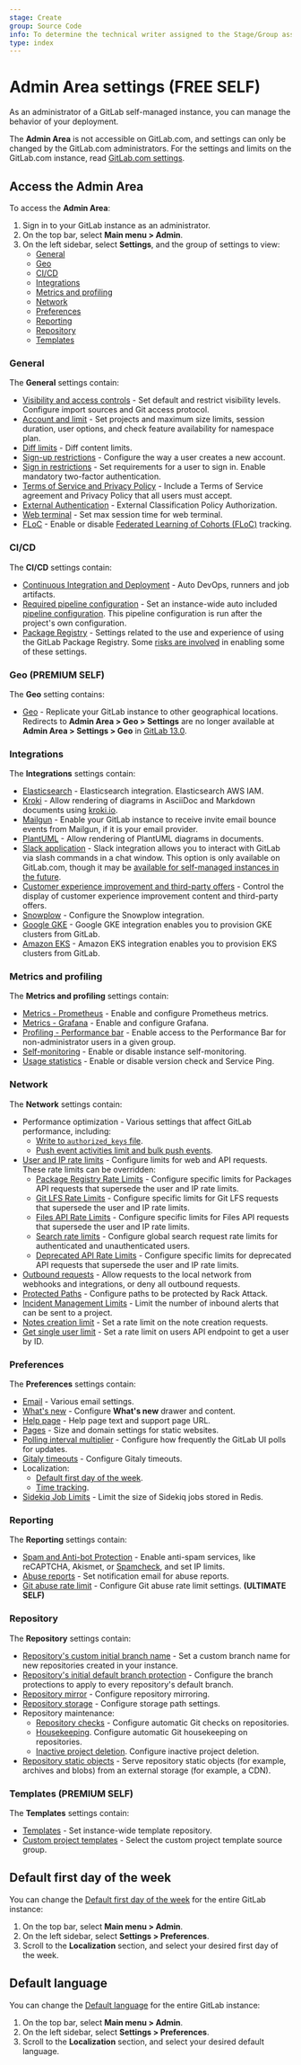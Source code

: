 ```yaml
---
stage: Create
group: Source Code
info: To determine the technical writer assigned to the Stage/Group associated with this page, see https://about.gitlab.com/handbook/product/ux/technical-writing/#assignments
type: index
---
```


# Admin Area settings **(FREE SELF)**

As an administrator of a GitLab self-managed instance, you can manage the behavior of your
deployment.

The **Admin Area** is not accessible on GitLab.com, and settings can only be changed by the
GitLab.com administrators. For the settings and limits on the GitLab.com instance,
read [GitLab.com settings](../../gitlab_com/index.md).

## Access the Admin Area

To access the **Admin Area**:

1. Sign in to your GitLab instance as an administrator.
1. On the top bar, select **Main menu > Admin**.
1. On the left sidebar, select **Settings**, and the group of settings to view:
   - [General](#general)
   - [Geo](#geo)
   - [CI/CD](#cicd)
   - [Integrations](#integrations)
   - [Metrics and profiling](#metrics-and-profiling)
   - [Network](#network)
   - [Preferences](#preferences)
   - [Reporting](#reporting)
   - [Repository](#repository)
   - [Templates](#templates)

### General

The **General** settings contain:

- [Visibility and access controls](visibility_and_access_controls.md) - Set default and
 restrict visibility levels. Configure import sources and Git access protocol.
- [Account and limit](account_and_limit_settings.md) - Set projects and maximum size limits,
 session duration, user options, and check feature availability for namespace plan.
- [Diff limits](../diff_limits.md) - Diff content limits.
- [Sign-up restrictions](sign_up_restrictions.md) - Configure the way a user creates a new account.
- [Sign in restrictions](sign_in_restrictions.md) - Set requirements for a user to sign in.
 Enable mandatory two-factor authentication.
- [Terms of Service and Privacy Policy](terms.md) - Include a Terms of Service agreement
 and Privacy Policy that all users must accept.
- [External Authentication](external_authorization.md#configuration) - External Classification Policy Authorization.
- [Web terminal](../../../administration/integration/terminal.md#limiting-websocket-connection-time) -
 Set max session time for web terminal.
- [FLoC](floc.md) - Enable or disable
 [Federated Learning of Cohorts (FLoC)](https://en.wikipedia.org/wiki/Federated_Learning_of_Cohorts) tracking.

### CI/CD

The **CI/CD** settings contain:

- [Continuous Integration and Deployment](continuous_integration.md) -
  Auto DevOps, runners and job artifacts.
- [Required pipeline configuration](continuous_integration.md#required-pipeline-configuration) -
  Set an instance-wide auto included [pipeline configuration](../../../ci/yaml/index.md).
  This pipeline configuration is run after the project's own configuration.
- [Package Registry](continuous_integration.md#package-registry-configuration) -
  Settings related to the use and experience of using the GitLab Package Registry. Some
  [risks are involved](../../packages/container_registry/reduce_container_registry_storage.md#use-with-external-container-registries)
  in enabling some of these settings.

### Geo **(PREMIUM SELF)**

The **Geo** setting contains:

- [Geo](../../../administration/geo/index.md) - Replicate your GitLab instance to other
  geographical locations. Redirects to **Admin Area > Geo > Settings** are no
  longer available at **Admin Area > Settings > Geo** in [GitLab 13.0](https://gitlab.com/gitlab-org/gitlab/-/issues/36896).

### Integrations

The **Integrations** settings contain:

- [Elasticsearch](../../../integration/advanced_search/elasticsearch.md#enable-advanced-search) -
  Elasticsearch integration. Elasticsearch AWS IAM.
- [Kroki](../../../administration/integration/kroki.md#enable-kroki-in-gitlab) -
  Allow rendering of diagrams in AsciiDoc and Markdown documents using [kroki.io](https://kroki.io).
- [Mailgun](../../../administration/integration/mailgun.md) - Enable your GitLab instance
  to receive invite email bounce events from Mailgun, if it is your email provider.
- [PlantUML](../../../administration/integration/plantuml.md) - Allow rendering of PlantUML
  diagrams in documents.
- [Slack application](../../../user/project/integrations/gitlab_slack_application.md) -
  Slack integration allows you to interact with GitLab via slash commands in a chat window.
  This option is only available on GitLab.com, though it may be
  [available for self-managed instances in the future](https://gitlab.com/gitlab-org/gitlab/-/issues/28164).
- [Customer experience improvement and third-party offers](third_party_offers.md) -
  Control the display of customer experience improvement content and third-party offers.
- [Snowplow](../../../development/snowplow/index.md) - Configure the Snowplow integration.
- [Google GKE](../../project/clusters/add_gke_clusters.md) - Google GKE integration enables
  you to provision GKE clusters from GitLab.
- [Amazon EKS](../../project/clusters/add_eks_clusters.md) - Amazon EKS integration enables
  you to provision EKS clusters from GitLab.

### Metrics and profiling

The **Metrics and profiling** settings contain:

- [Metrics - Prometheus](../../../administration/monitoring/prometheus/gitlab_metrics.md) -
  Enable and configure Prometheus metrics.
- [Metrics - Grafana](../../../administration/monitoring/performance/grafana_configuration.md#integration-with-gitlab-ui) -
  Enable and configure Grafana.
- [Profiling - Performance bar](../../../administration/monitoring/performance/performance_bar.md#enable-the-performance-bar-for-non-administrators) -
  Enable access to the Performance Bar for non-administrator users in a given group.
- [Self-monitoring](../../../administration/monitoring/gitlab_self_monitoring_project/index.md#create-the-self-monitoring-project) -
  Enable or disable instance self-monitoring.
- [Usage statistics](usage_statistics.md) - Enable or disable version check and Service Ping.

### Network

The **Network** settings contain:

- Performance optimization - Various settings that affect GitLab performance, including:
  - [Write to `authorized_keys` file](../../../administration/operations/fast_ssh_key_lookup.md#set-up-fast-lookup).
  - [Push event activities limit and bulk push events](push_event_activities_limit.md).
- [User and IP rate limits](user_and_ip_rate_limits.md) - Configure limits for web and API requests.
  These rate limits can be overridden:
  - [Package Registry Rate Limits](package_registry_rate_limits.md) - Configure specific
    limits for Packages API requests that supersede the user and IP rate limits.
  - [Git LFS Rate Limits](git_lfs_rate_limits.md) - Configure specific limits for
    Git LFS requests that supersede the user and IP rate limits.
  - [Files API Rate Limits](files_api_rate_limits.md) - Configure specific limits for
    Files API requests that supersede the user and IP rate limits.
  - [Search rate limits](../../../administration/instance_limits.md#search-rate-limit) - Configure global search request rate limits for authenticated and unauthenticated users.
  - [Deprecated API Rate Limits](deprecated_api_rate_limits.md) - Configure specific limits
    for deprecated API requests that supersede the user and IP rate limits.
- [Outbound requests](../../../security/webhooks.md) - Allow requests to the local network from webhooks and integrations, or deny all outbound requests.
- [Protected Paths](protected_paths.md) - Configure paths to be protected by Rack Attack.
- [Incident Management Limits](../../../operations/incident_management/index.md) - Limit the
  number of inbound alerts that can be sent to a project.
- [Notes creation limit](rate_limit_on_notes_creation.md) - Set a rate limit on the note creation requests.
- [Get single user limit](rate_limit_on_users_api.md) - Set a rate limit on users API endpoint to get a user by ID.

### Preferences

The **Preferences** settings contain:

- [Email](email.md) - Various email settings.
- [What's new](../../../administration/whats-new.md) - Configure **What's new** drawer and content.
- [Help page](help_page.md) - Help page text and support page URL.
- [Pages](../../../administration/pages/index.md#custom-domain-verification) -
  Size and domain settings for static websites.
- [Polling interval multiplier](../../../administration/polling.md) -
  Configure how frequently the GitLab UI polls for updates.
- [Gitaly timeouts](gitaly_timeouts.md) - Configure Gitaly timeouts.
- Localization:
  - [Default first day of the week](../../profile/preferences.md).
  - [Time tracking](../../project/time_tracking.md#limit-displayed-units-to-hours).
- [Sidekiq Job Limits](sidekiq_job_limits.md) - Limit the size of Sidekiq jobs stored in Redis.

### Reporting

The **Reporting** settings contain:

- [Spam and Anti-bot Protection](../../../integration/recaptcha.md) -
  Enable anti-spam services, like reCAPTCHA, Akismet, or [Spamcheck](../reporting/spamcheck.md), and set IP limits.
- [Abuse reports](../review_abuse_reports.md) - Set notification email for abuse reports.
- [Git abuse rate limit](../reporting/git_abuse_rate_limit.md) - Configure Git abuse rate limit settings. **(ULTIMATE SELF)**

### Repository

The **Repository** settings contain:

- [Repository's custom initial branch name](../../project/repository/branches/default.md#instance-level-custom-initial-branch-name) -
  Set a custom branch name for new repositories created in your instance.
- [Repository's initial default branch protection](../../project/repository/branches/default.md#instance-level-default-branch-protection) -
  Configure the branch protections to apply to every repository's default branch.
- [Repository mirror](visibility_and_access_controls.md#enable-project-mirroring) -
  Configure repository mirroring.
- [Repository storage](../../../administration/repository_storage_types.md) - Configure storage path settings.
- Repository maintenance:
  - [Repository checks](../../../administration/repository_checks.md) - Configure
    automatic Git checks on repositories.
  - [Housekeeping](../../../administration/housekeeping.md). Configure automatic
    Git housekeeping on repositories.
  - [Inactive project deletion](../../../administration/inactive_project_deletion.md). Configure inactive
    project deletion.
- [Repository static objects](../../../administration/static_objects_external_storage.md) -
  Serve repository static objects (for example, archives and blobs) from an external storage (for example, a CDN).

### Templates **(PREMIUM SELF)**

The **Templates** settings contain:

- [Templates](instance_template_repository.md#configuration) - Set instance-wide template repository.
- [Custom project templates](../custom_project_templates.md) - Select the custom project template source group.

## Default first day of the week

You can change the [Default first day of the week](../../profile/preferences.md)
for the entire GitLab instance:

1. On the top bar, select **Main menu > Admin**.
1. On the left sidebar, select **Settings > Preferences**.
1. Scroll to the **Localization** section, and select your desired first day of the week.

## Default language

You can change the [Default language](../../profile/preferences.md)
for the entire GitLab instance:

1. On the top bar, select **Main menu > Admin**.
1. On the left sidebar, select **Settings > Preferences**.
1. Scroll to the **Localization** section, and select your desired default language.
